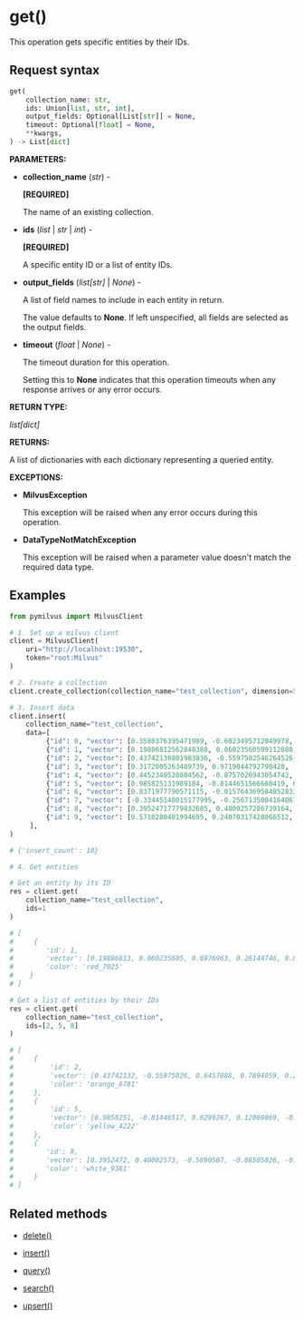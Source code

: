 # get()

This operation gets specific entities by their IDs.

## Request syntax

```python
get(
    collection_name: str,
    ids: Union[list, str, int],
    output_fields: Optional[List[str]] = None,
    timeout: Optional[float] = None,
    **kwargs,
) -> List[dict]
```

__PARAMETERS:__

- __collection_name__ (_str_) -

    __[REQUIRED]__

    The name of an existing collection.

- __ids__ (_list_ | _str_ | _int_) -

    __[REQUIRED]__

    A specific entity ID or a list of entity IDs.

- __output_fields__ (_list[str]_ | _None_) -

    A list of field names to include in each entity in return.

    The value defaults to __None__. If left unspecified, all fields are selected as the output fields.

- __timeout__ (_float_ | _None_) -

    The timeout duration for this operation. 

    Setting this to __None__ indicates that this operation timeouts when any response arrives or any error occurs.

__RETURN TYPE:__

_list[dict]_

__RETURNS:__

A list of dictionaries with each dictionary representing a queried entity.

__EXCEPTIONS:__

- __MilvusException__

    This exception will be raised when any error occurs during this operation.

- __DataTypeNotMatchException__

    This exception will be raised when a parameter value doesn't match the required data type.

## Examples

```python
from pymilvus import MilvusClient

# 1. Set up a milvus client
client = MilvusClient(
    uri="http://localhost:19530",
    token="root:Milvus"
)

# 2. Create a collection
client.create_collection(collection_name="test_collection", dimension=5)

# 3. Insert data
client.insert(
    collection_name="test_collection",
    data=[
         {"id": 0, "vector": [0.3580376395471989, -0.6023495712049978, 0.18414012509913835, -0.26286205330961354, 0.9029438446296592], "color": "pink_8682"},
         {"id": 1, "vector": [0.19886812562848388, 0.06023560599112088, 0.6976963061752597, 0.2614474506242501, 0.838729485096104], "color": "red_7025"},
         {"id": 2, "vector": [0.43742130801983836, -0.5597502546264526, 0.6457887650909682, 0.7894058910881185, 0.20785793220625592], "color": "orange_6781"},
         {"id": 3, "vector": [0.3172005263489739, 0.9719044792798428, -0.36981146090600725, -0.4860894583077995, 0.95791889146345], "color": "pink_9298"},
         {"id": 4, "vector": [0.4452349528804562, -0.8757026943054742, 0.8220779437047674, 0.46406290649483184, 0.30337481143159106], "color": "red_4794"},
         {"id": 5, "vector": [0.985825131989184, -0.8144651566660419, 0.6299267002202009, 0.1206906911183383, -0.1446277761879955], "color": "yellow_4222"},
         {"id": 6, "vector": [0.8371977790571115, -0.015764369584852833, -0.31062937026679327, -0.562666951622192, -0.8984947637863987], "color": "red_9392"},
         {"id": 7, "vector": [-0.33445148015177995, -0.2567135004164067, 0.8987539745369246, 0.9402995886420709, 0.5378064918413052], "color": "grey_8510"},
         {"id": 8, "vector": [0.39524717779832685, 0.4000257286739164, -0.5890507376891594, -0.8650502298996872, -0.6140360785406336], "color": "white_9381"},
         {"id": 9, "vector": [0.5718280481994695, 0.24070317428066512, -0.3737913482606834, -0.06726932177492717, -0.6980531615588608], "color": "purple_4976"}
     ],
)

# {'insert_count': 10}

# 4. Get entities

# Get an entity by its ID
res = client.get(
    collection_name="test_collection",
    ids=1
)

# [
#     {
#        'id': 1,
#        'vector': [0.19886813, 0.060235605, 0.6976963, 0.26144746, 0.8387295],
#        'color': 'red_7025'
#    }
# ]

# Get a list of entities by their IDs
res = client.get(
    collection_name="test_collection",
    ids=[2, 5, 8]
)

# [
#     {
#         'id': 2, 
#         'vector': [0.43742132, -0.55975026, 0.6457888, 0.7894059, 0.20785794], 
#         'color': 'orange_6781'
#     }, 
#     {
#         'id': 5, 
#         'vector': [0.9858251, -0.81446517, 0.6299267, 0.12069069, -0.14462778], 
#         'color': 'yellow_4222'
#     }, 
#     {
#        'id': 8, 
#        'vector': [0.3952472, 0.40002573, -0.5890507, -0.86505026, -0.6140361], 
#        'color': 'white_9381'
#     }
# ]
```

## Related methods

- [delete()](./delete.md)

- [insert()](./insert.md)

- [query()](./query.md)

- [search()](./search.md)

- [upsert()](./upsert.md)

